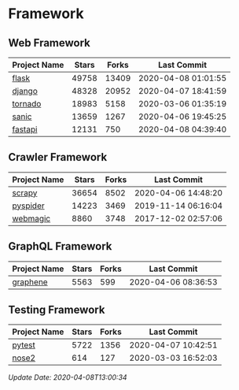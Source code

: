 # Framework

## Web Framework

| Project Name | Stars | Forks | Last Commit |
| ------------ | ----- | ----- | ----------- |
| [flask](https://github.com/pallets/flask) | 49758 | 13409 | 2020-04-08 01:01:55 |
| [django](https://github.com/django/django) | 48328 | 20952 | 2020-04-07 18:41:59 |
| [tornado](https://github.com/tornadoweb/tornado) | 18983 | 5158 | 2020-03-06 01:35:19 |
| [sanic](https://github.com/huge-success/sanic) | 13659 | 1267 | 2020-04-06 19:45:25 |
| [fastapi](https://github.com/tiangolo/fastapi) | 12131 | 750 | 2020-04-08 04:39:40 |

## Crawler Framework

| Project Name | Stars | Forks | Last Commit |
| ------------ | ----- | ----- | ----------- |
| [scrapy](https://github.com/scrapy/scrapy) | 36654 | 8502 | 2020-04-06 14:48:20 |
| [pyspider](https://github.com/binux/pyspider) | 14223 | 3469 | 2019-11-14 06:16:04 |
| [webmagic](https://github.com/code4craft/webmagic) | 8860 | 3748 | 2017-12-02 02:57:06 |

## GraphQL Framework

| Project Name | Stars | Forks | Last Commit |
| ------------ | ----- | ----- | ----------- |
| [graphene](https://github.com/graphql-python/graphene) | 5563 | 599 | 2020-04-06 08:36:53 |

## Testing Framework

| Project Name | Stars | Forks | Last Commit |
| ------------ | ----- | ----- | ----------- |
| [pytest](https://github.com/pytest-dev/pytest) | 5722 | 1356 | 2020-04-07 10:42:51 |
| [nose2](https://github.com/nose-devs/nose2) | 614 | 127 | 2020-03-03 16:52:03 |

*Update Date: 2020-04-08T13:00:34*